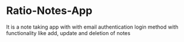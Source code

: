 # Ratio-Notes-App
It is a note taking app with with email authentication login method with functionality like add, update and deletion of notes
